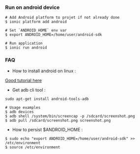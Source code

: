 

### Run on android device

```
# Add Android platform to projet if not already done
$ ionic platform add android

# Set `ANDROID_HOME` env var
$ export ANDROID_HOME=/home/user/android-sdk

# Run application
$ ionic run android
```

### FAQ

* How to install android on linux : 

[Good tutorial here](https://androidonlinux.wordpress.com/2013/05/12/setting-up-adb-on-linux)

* Get adb cli tool : 

```
sudo apt-get install android-tools-adb

# Usage examples
$ adb devices
$ adb shell /system/bin/screencap -p /sdcard/screenshot.png
$ adb pull /sdcard/screenshot.png screenshot.png
```

* How to persist $ANDROID_HOME : 

```
$ sudo echo "export ANDROID_HOME=/home/user/android-sdk" >> /etc/environment
$ source /etc/environment
```
